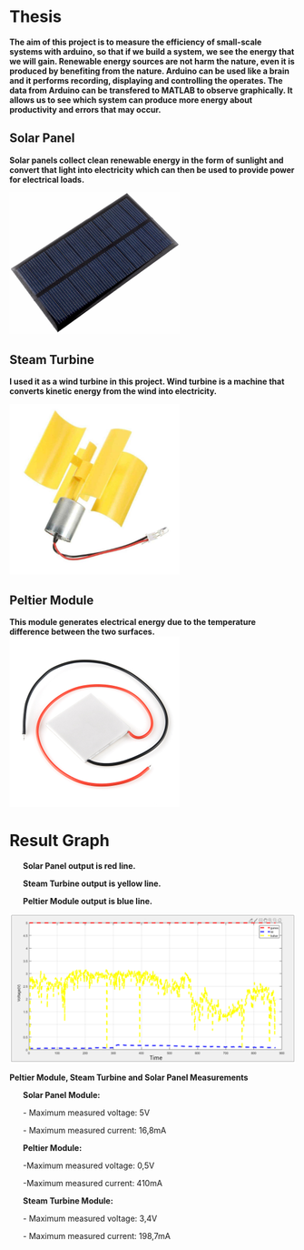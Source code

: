 # Thesis
 **The aim of this project is to measure the efficiency of small-scale systems with arduino, so that if we build a system, we see the energy that we will gain. Renewable energy sources are not harm the nature, even it is produced by benefiting from the nature. Arduino can be used like a brain and it performs recording, displaying and controlling the operates. The data from Arduino can be transfered to MATLAB to observe graphically. It allows us to see which system can produce more energy about productivity and errors that may occur.**
## Solar Panel
 **Solar panels collect clean renewable energy in the form of sunlight and convert that light into electricity which can then be used to provide power for electrical loads.**

<img src="SS/SolarPanel.PNG" width="300">
 
 ## Steam Turbine
 **I used it as a wind turbine in this project. Wind turbine is a machine that converts kinetic energy from the wind into electricity.**
 
 <img src="SS/steam.PNG" width="300">
 
  ## Peltier Module
 **This module generates electrical energy due to the temperature difference between the two surfaces.**
  <img src="SS/PeltierModule.PNG" width="300">
 
# Result Graph 
 
**<ul>Solar Panel output is red line.</ul>** 
**<ul>Steam Turbine output is yellow line.</ul>**
**<ul>Peltier Module output is blue line.</ul>**
  
 <img src="SS/graphic1.PNG">
 
 **Peltier Module, Steam Turbine and Solar Panel Measurements**
 **<ul>Solar Panel Module:</ul>**
 <ul>- Maximum measured voltage: 5V</ul>
 <ul>- Maximum measured current: 16,8mA</ul>
 
 **<ul>Peltier Module:</ul>**
 <ul>-Maximum measured voltage: 0,5V</ul>
 <ul>-Maximum measured current: 410mA</ul>
 
 **<ul>Steam Turbine Module:</ul>**
 <ul>- Maximum measured voltage: 3,4V</ul>
 <ul>- Maximum measured current: 198,7mA</ul>
 
 

